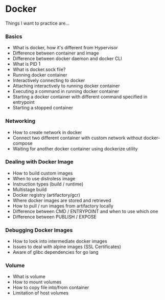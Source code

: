 
# Docker

Things I want to practice are...

### Basics
* What is docker, how it's different from Hypervisor
* Difference between container and image    
* Difference between docker daemon and docker CLI
* What is PID 1
* What is docker.sock file?
* Running docker container
* Interactively connecting to docker
* Attaching interactively to running docker container
* Executing a command in running docker container
* Starting a docker container with different command specified in entrypoint
* Starting a stopped container

### Networking
* How to create network in docker
* Connect two different container with custom network without docker-compose
* Waiting for another docker container using dockerize utility

### Dealing with Docker Image
* How to build custom images
* When to use distroless image
* Instruction types (build / runtime) 
* Multistage build
* Docker registry (artifactory/gcr)
* Where docker images are stored and retrieved
* How to pull / run images from artifactory locally
* Difference between CMD / ENTRYPOINT and when to use which one
* Difference between PUBLISH / EXPOSE

### Debugging Docker Images
* How to look into intermediate docker images
* Issues to deal with alpine images (SSL Certificates)
* Aware of glibc dependencies for go lang

### Volume
* What is volume
* How to mount volumes
* How to copy file into/from container
* Limitation of host volumes
 